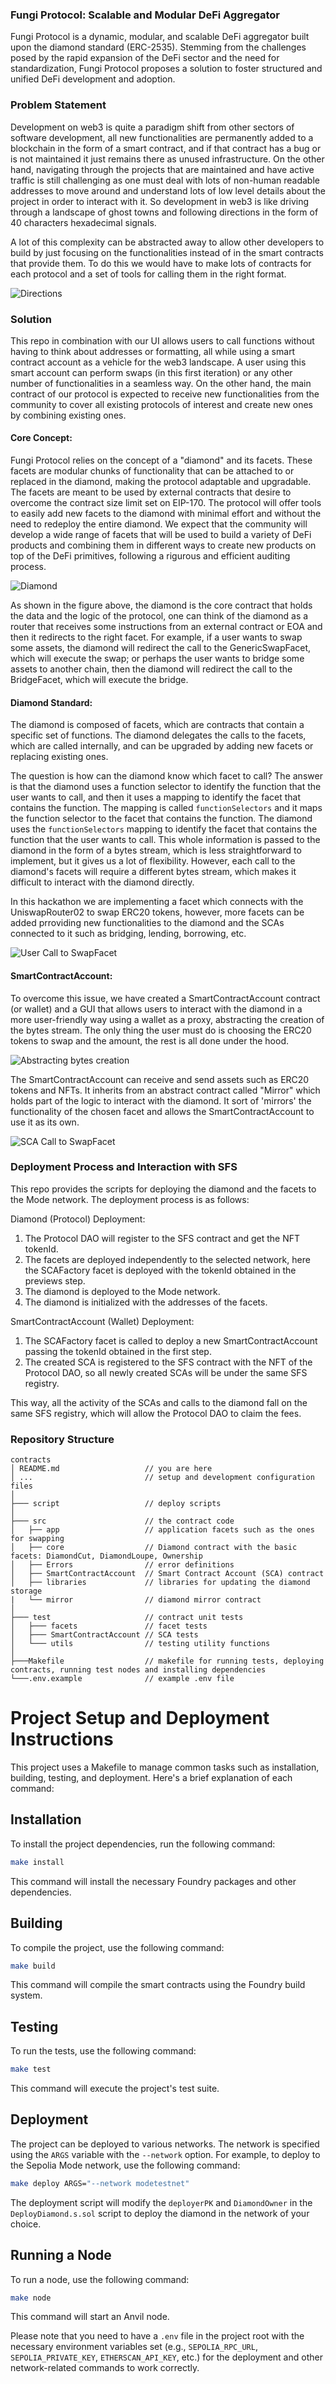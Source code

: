 ### **Fungi Protocol: Scalable and Modular DeFi Aggregator**

Fungi Protocol is a dynamic, modular, and scalable DeFi aggregator built upon the diamond standard (ERC-2535). Stemming from the challenges posed by the rapid expansion of the DeFi sector and the need for standardization, Fungi Protocol proposes a solution to foster structured and unified DeFi development and adoption.

### **Problem Statement**

Development on web3 is quite a paradigm shift from other sectors of software development, all new functionalities are permanently added to a blockchain in the form of a smart contract, and if that contract has a bug or is not maintained it just remains there as unused infrastructure. On the other hand, navigating through the projects that are maintained and have active traffic is still challenging as one must deal with lots of non-human readable addresses to move around and understand lots of low level details about the project in order to interact with it. So development in web3 is like driving through a landscape of ghost towns and following directions in the form of 40 characters hexadecimal signals.

A lot of this complexity can be abstracted away to allow other developers to build by just focusing on the functionalities instead of in the smart contracts that provide them. To do this we would have to make lots of contracts for each protocol and a set of tools for calling them in the right format.

![Directions](misc/where-to-uniswap.png)

### **Solution**

This repo in combination with our UI allows users to call functions without having to think about addresses or formatting, all while using a smart contract account as a vehicle for the web3 landscape. A user using this smart account can perform swaps (in this first iteration) or any other number of functionalities in a seamless way. On the other hand, the main contract of our protocol is expected to receive new functionalities from the community to cover all existing protocols of interest and create new ones by combining existing ones.

#### **Core Concept**:

Fungi Protocol relies on the concept of a "diamond" and its facets. These facets are modular chunks of functionality that can be attached to or replaced in the diamond, making the protocol adaptable and upgradable. The facets are meant to be used by external contracts that desire to overcome the contract size limit set on EIP-170. The protocol will offer tools to easily add new facets to the diamond with minimal effort and without the need to redeploy the entire diamond. We expect that the community will develop a wide range of facets that will be used to build a variety of DeFi products and combining them in different ways to create new products on top of the DeFi primitives, following a rigurous and efficient auditing process.

![Diamond](misc/diamond.png)

As shown in the figure above, the diamond is the core contract that holds the data and the logic of the protocol, one can think of the diamond as a router that receives some instructions from an external contract or EOA and then it redirects to the right facet. For example, if a user wants to swap some assets, the diamond will redirect the call to the GenericSwapFacet, which will execute the swap; or perhaps the user wants to bridge some assets to another chain, then the diamond will redirect the call to the BridgeFacet, which will execute the bridge.

#### **Diamond Standard**:
The diamond is composed of facets, which are contracts that contain a specific set of functions. The diamond delegates the calls to the facets, which are called internally, and can be upgraded by adding new facets or replacing existing ones.

The question is how can the diamond know which facet to call? The answer is that the diamond uses a function selector to identify the function that the user wants to call, and then it uses a mapping to identify the facet that contains the function. The mapping is called `functionSelectors` and it maps the function selector to the facet that contains the function. The diamond uses the `functionSelectors` mapping to identify the facet that contains the function that the user wants to call. This whole information is passed to the diamond in the form of a bytes stream, which is less straightforward to implement, but it gives us a lot of flexibility. However, each call to the diamond's facets will require a different bytes stream, which makes it difficult to interact with the diamond directly.

In this hackathon we are implementing a facet which connects with the UniswapRouter02 to swap ERC20 tokens, however, more facets can be added prroviding new functionalities to the diamond and the SCAs connected to it such as bridging, lending, borrowing, etc.

![User Call to SwapFacet](misc/userCallToSwap.png)

#### **SmartContractAccount**:

To overcome this issue, we have created a SmartContractAccount contract (or wallet) and a GUI that allows users to interact with the diamond in a more user-friendly way using a wallet as a proxy, abstracting the creation of the bytes stream. The only thing the user must do is choosing the ERC20 tokens to swap and the amount, the rest is all done under the hood.

![Abstracting bytes creation](misc/EncodingAbstraction.png)

The SmartContractAccount can receive and send assets such as ERC20 tokens and NFTs. It inherits from an abstract contract called "Mirror" which holds part of the logic to interact with the diamond. It sort of 'mirrors' the functionality of the chosen facet and allows the SmartContractAccount to use it as its own.

![SCA Call to SwapFacet](misc/SwapInteraction.png)

### **Deployment Process and Interaction with SFS**

This repo provides the scripts for deploying the diamond and the facets to the Mode network. The deployment process is as follows:

Diamond (Protocol) Deployment:
1. The Protocol DAO will register to the SFS contract and get the NFT tokenId.
2. The facets are deployed independently to the selected network, here the SCAFactory facet is deployed with the tokenId obtained in the previews step.
3. The diamond is deployed to the Mode network.
4. The diamond is initialized with the addresses of the facets.

SmartContractAccount (Wallet) Deployment:
1. The SCAFactory facet is called to deploy a new SmartContractAccount passing the tokenId obtained in the first step.
2. The created SCA is registered to the SFS contract with the NFT of the Protocol DAO, so all newly created SCAs will be under the same SFS registry.

This way, all the activity of the SCAs and calls to the diamond fall on the same SFS registry, which will allow the Protocol DAO to claim the fees.

### Repository Structure<a name="repository-structure"></a>

```
contracts
│ README.md                   // you are here
│ ...                         // setup and development configuration files
│
├─── script                   // deploy scripts
│
├─── src                      // the contract code
│   ├── app                   // application facets such as the ones for swapping
│   ├── core                  // Diamond contract with the basic facets: DiamondCut, DiamondLoupe, Ownership
│   ├── Errors                // error definitions
│   ├── SmartContractAccount  // Smart Contract Account (SCA) contract
│   ├── libraries             // libraries for updating the diamond storage
|   └── mirror                // diamond mirror contract
│
├─── test                     // contract unit tests
│   ├─── facets               // facet tests
│   ├─── SmartContractAccount // SCA tests
│   └─── utils                // testing utility functions
│
├───Makefile                  // makefile for running tests, deploying contracts, running test nodes and installing dependencies
└───.env.example              // example .env file

```

# Project Setup and Deployment Instructions

This project uses a Makefile to manage common tasks such as installation, building, testing, and deployment. Here's a brief explanation of each command:

## Installation
To install the project dependencies, run the following command:

```bash
make install
```

This command will install the necessary Foundry packages and other dependencies.

## Building

To compile the project, use the following command:

```bash
make build
```

This command will compile the smart contracts using the Foundry build system.

## Testing

To run the tests, use the following command:

```bash
make test
```

This command will execute the project's test suite.

## Deployment

The project can be deployed to various networks. The network is specified using the `ARGS` variable with the `--network` option. For example, to deploy to the Sepolia Mode network, use the following command:

```bash
make deploy ARGS="--network modetestnet"
```

The deployment script will modify the `deployerPK` and `DiamondOwner` in the `DeployDiamond.s.sol` script to deploy the diamond in the network of your choice.

## Running a Node

To run a node, use the following command:

```bash
make node
```

This command will start an Anvil node.

Please note that you need to have a `.env` file in the project root with the necessary environment variables set (e.g., `SEPOLIA_RPC_URL`, `SEPOLIA_PRIVATE_KEY`, `ETHERSCAN_API_KEY`, etc.) for the deployment and other network-related commands to work correctly.

